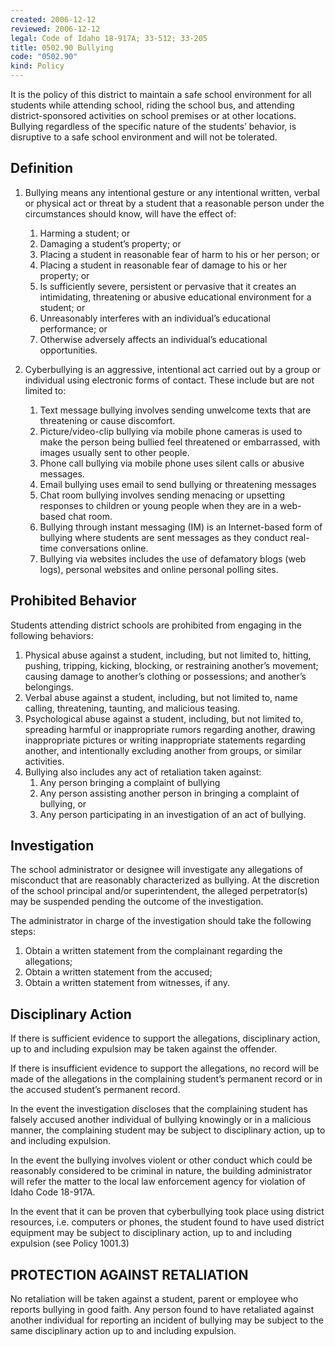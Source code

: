 ```yaml
---
created: 2006-12-12
reviewed: 2006-12-12
legal: Code of Idaho 18-917A; 33-512; 33-205
title: 0502.90 Bullying
code: "0502.90"
kind: Policy
---
```


It is the policy of this district to maintain a safe school environment for all students while attending school, riding the school bus, and attending district-sponsored activities on school premises or at other locations. Bullying regardless of the specific nature of the students’ behavior, is disruptive to a safe school environment and will not be tolerated.

## Definition
1. Bullying means any intentional gesture or any intentional written, verbal or physical act or threat by a student that a reasonable person under the circumstances should know, will have the effect of:
    1. Harming a student; or
    1. Damaging a student’s property; or
    1. Placing a student in reasonable fear of harm to his or her person; or
    1. Placing a student in reasonable fear of damage to his or her property; or
    1. Is sufficiently severe, persistent or pervasive that it creates an intimidating, threatening or abusive educational environment for a student; or
    1. Unreasonably interferes with an individual’s educational performance; or
    1. Otherwise adversely affects an individual’s educational opportunities.

1. Cyberbullying is an aggressive, intentional act carried out by a group or individual using electronic forms of contact. These include but are not limited to:
    1. Text message bullying involves sending unwelcome texts that are threatening or cause discomfort.
    1. Picture/video-clip bullying via mobile phone cameras is used to make the person being bullied feel threatened or embarrassed, with images usually sent to other people.
    1. Phone call bullying via mobile phone uses silent calls or abusive messages.
    1. Email bullying uses email to send bullying or threatening messages
    1. Chat room bullying involves sending menacing or upsetting responses to children or young people when they are in a web-based chat room.
    1. Bullying through instant messaging (IM) is an Internet-based form of bullying where students are sent messages as they conduct real-time conversations online.
    1. Bullying via websites includes the use of defamatory blogs (web logs), personal websites and online personal polling sites.

## Prohibited Behavior

Students attending district schools are prohibited from engaging in the following behaviors:

1. Physical abuse against a student, including, but not limited to, hitting, pushing, tripping, kicking, blocking, or restraining another’s movement; causing damage to another’s clothing or possessions; and another’s belongings.
1. Verbal abuse against a student, including, but not limited to, name calling, threatening, taunting, and malicious teasing.
1. Psychological abuse against a student, including, but not limited to, spreading harmful or inappropriate rumors regarding another, drawing inappropriate pictures or writing inappropriate statements regarding another, and intentionally excluding another from groups, or similar activities.
1. Bullying also includes any act of retaliation taken against:
    1. Any person bringing a complaint of bullying
    1. Any person assisting another person in bringing a complaint of bullying, or
    1. Any person participating in an investigation of an act of bullying.

## Investigation

The school administrator or designee will investigate any allegations of misconduct that are reasonably characterized as bullying. At the discretion of the school principal and/or superintendent, the alleged perpetrator(s) may be suspended pending the outcome of the investigation.

The administrator in charge of the investigation should take the following steps:
1. Obtain a written statement from the complainant regarding the allegations;
1. Obtain a written statement from the accused;
1. Obtain a written statement from witnesses, if any.

## Disciplinary Action

If there is sufficient evidence to support the allegations, disciplinary action, up to and including expulsion may be taken against the offender.

If there is insufficient evidence to support the allegations, no record will be made of the allegations in the complaining student’s permanent record or in the accused student’s permanent record.

In the event the investigation discloses that the complaining student has falsely accused another individual of bullying knowingly or in a malicious manner, the complaining student may be subject to disciplinary action, up to and including expulsion.

In the event the bullying involves violent or other conduct which could be reasonably considered to be criminal in nature, the building administrator will refer the matter to the local law enforcement agency for violation of Idaho Code 18-917A.

In the event that it can be proven that cyberbullying took place using district resources, i.e. computers or phones, the student found to have used district equipment may be subject to disciplinary action, up to and including expulsion (see Policy 1001.3)

## PROTECTION AGAINST RETALIATION

No retaliation will be taken against a student, parent or employee who reports bullying in good faith. Any person found to have retaliated against another individual for reporting an incident of bullying may be subject to the same disciplinary action up to and including expulsion.

